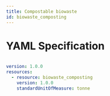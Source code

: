 ```yaml
---
title: Compostable biowaste
id: biowaste_composting
---
```




# YAML Specification

```yaml

version: 1.0.0
resources: 
  - resource: biowaste_composting
    version: 1.0.0
    standardUnitOfMeasure: tonne
```



